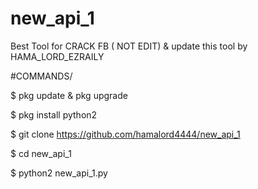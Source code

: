 # new_api_1
Best Tool for CRACK FB ( NOT EDIT) & update this tool by HAMA_LORD_EZRAILY

#COMMANDS/

$ pkg update & pkg upgrade

$ pkg install python2

$ git clone https://github.com/hamalord4444/new_api_1

$ cd new_api_1

$ python2 new_api_1.py
